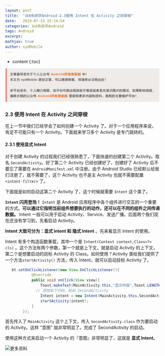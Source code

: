 ```yaml
---
layout: post
title:  "从0系统学Android-2.3使用 Intent 在 Activity 之间穿梭"
date:   2019-07-23 15:14:54
categories: 从0系统学Android
tags: Android 
excerpt: 
mathjax: true
author: sydMobile
---
```

* content
{:toc}














![f](https://github.com/sydmobile/sydmobile.github.io/blob/master/pic/%E5%A4%B4%E5%9B%BE%E7%89%87%E4%B8%A2%E5%A4%B1.png?raw=true)

### 2.3 使用 Intent 在 Activity 之间穿梭

在上一节中我们已经学会了如何创建一个 Activity 了。对于一个应用程序来说，肯定不可能只有一个 Activity。下面就来学习多个 Activity 是专门跳转的。

#### 2.3.1 使用显式 Intent

对于创建 Activity 的过程我们已经很熟悉了，下面快速的创建第二个 Activity。取名 `SecondActivity`。好了第二个 Activity 已经创建好了，创建好了 Activity 后不要忘了需要在 `AndroidManifest.xml` 中注册。由于 Android Studio 已经默认给我们注册了，就不需要了，这个 Activity 也不是主 Activity 也就不需要配置 `<intent-filter>` 了。

下面就是如何启动这第二个 Activity 了，这个时候就需要 `Intent` 这个类了。

**`Intent` 闪亮登场！** `Intent` 是 Android 应用程序中各个组件进行交互的一个重要的方式。**可以通过它指明当前组件想要执行的动作，还可以在不同的组件之间传递数据。** Intent 一般可以用于启动 Activity、Service、发送广播。后面两个我们现在还没有学习到，先看启动 Activity。

**Intent 大致可分为：显式 Intent 和 隐式 Intent** 。先来看显示 Intent 的使用。

Intent 有多个构造函数重载，其中一个是 `Intent(Context context,Class<?> cls)` 。这个方法有两个参数，第一个就是上下文，就是启动 Activity 的上下文，第二个是想要启动的目标 Activity 的 Class。如何使用？Activity 类给我们提供了一个方法`startActivity()` 方法，传入 Intent，就可以启动目标 Activity 了。

```java
   bt.setOnClickListener(new View.OnClickListener(){
            @Override
            public void onClick(View view){
                Toast.makeText(MainActivity.this,"显示内容",Toast.LENGTH_SHORT).show();
              // 添加如下代码，启动 SecondActivity
                Intent intent = new Intent(MainActivity.this,SecondActivity.class);
                startActivity(intent);
            }
        });
```

首先传入了 `MainActivity` 这个上下文，传入 `SecondActivity.class` 作为要启动的 Activity。这样 "意图" 就非常明显了。完成了 SecondActivity 的启动。

使用这种方式来启动一个 Activity 的『意图』非常明显了，这就是 **显式 Intent**。

![更多资料](https://upload-images.jianshu.io/upload_images/6737388-494987d373b04b64.jpg?imageMogr2/auto-orient/strip%7CimageView2/2/w/1240) 